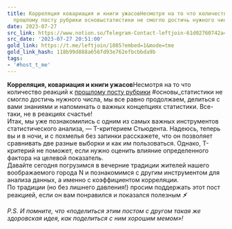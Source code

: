 ```yaml
---
title: Корреляция ковариация и книги ужасовНесмотря на то что количество реакций к
  прошлому посту рубрики основыстатистики не смогло достичь нужного числа мы
date: 2023-07-27
src_link: https://www.notion.so/Telegram-Contact-leftjoin-61d02760742a4189b92ad858f196b49d
src_date: '2023-07-27 20:51:00'
gold_link: https://t.me/leftjoin/1085?embed=1&mode=tme
gold_link_hash: 118b99d888a656fd93e762efbcbbda9b
tags:
- '#host_t_me'
---
```


**Корреляция, ковариация и книги ужасов**Несмотря на то что количество реакций к [прошлому посту рубрики](https://t.me/leftjoin/1071) #основы\_статистики не смогло достичь нужного числа, мы все равно продолжаем, делиться с вами знаниями и напоминать о важных концепциях статистики. Все-таки, не в реакциях счастье!  
Итак, мы уже познакомились с одним из самых важных инструментов статистического анализа, — T-критерием Стьюдента. Надеюсь, теперь вы и в ночи, и с похмелья без запинки расскажете, что он позволяет сравнивать две разные выборки и как им пользоваться. Однако, T-критерий не поможет, если нужно оценить влияние определенного фактора на целевой показатель.  
Давайте сегодня погрузимся в вечерние традиции жителей нашего воображаемого города N и познакомимся с другим инструментом для анализа данных, а именно с коэффициентом корреляции.  
По традиции (но без лишнего давления!) просим поддержать этот пост реакцией, если он вам понравился и показался полезным ***⚡***  
  
*P.S. И помните, что «поделиться этим постом с другом такая же здоровская идея, как поделиться с ним хорошим мемом»!*